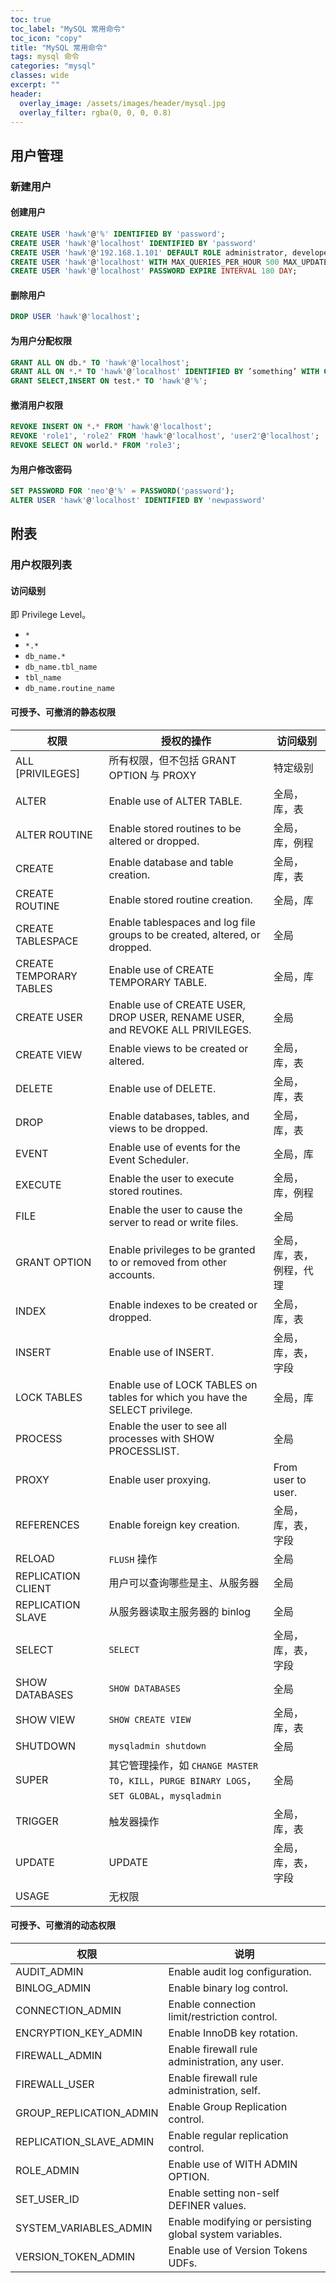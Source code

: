 ```yaml
---
toc: true
toc_label: "MySQL 常用命令"
toc_icon: "copy"
title: "MySQL 常用命令"
tags: mysql 命令
categories: "mysql"
classes: wide
excerpt: ""
header:
  overlay_image: /assets/images/header/mysql.jpg
  overlay_filter: rgba(0, 0, 0, 0.8)
---
```








## 用户管理





### 新建用户


#### 创建用户

```sql
CREATE USER 'hawk'@'%' IDENTIFIED BY 'password';
CREATE USER 'hawk'@'localhost' IDENTIFIED BY 'password'
CREATE USER 'hawk'@'192.168.1.101' DEFAULT ROLE administrator, developer;
CREATE USER 'hawk'@'localhost' WITH MAX_QUERIES_PER_HOUR 500 MAX_UPDATES_PER_HOUR 100;
CREATE USER 'hawk'@'localhost' PASSWORD EXPIRE INTERVAL 180 DAY;
```


#### 删除用户

```sql
DROP USER 'hawk'@'localhost';
```


#### 为用户分配权限

```sql
GRANT ALL ON db.* TO 'hawk'@'localhost';
GRANT ALL ON *.* TO 'hawk'@'localhost' IDENTIFIED BY ’something’ WITH GRANT OPTION;
GRANT SELECT,INSERT ON test.* TO 'hawk'@'%';
```


#### 撤消用户权限

```sql
REVOKE INSERT ON *.* FROM 'hawk'@'localhost';
REVOKE 'role1', 'role2' FROM 'hawk'@'localhost', 'user2'@'localhost';
REVOKE SELECT ON world.* FROM 'role3';
```


#### 为用户修改密码

```sql
SET PASSWORD FOR 'neo'@'%' = PASSWORD('password');
ALTER USER 'hawk'@'localhost' IDENTIFIED BY 'newpassword'
```

























## 附表





### 用户权限列表


#### 访问级别

即 Privilege Level。

* `*`
* `*.*`
* `db_name.*`
* `db_name.tbl_name`
* `tbl_name`
* `db_name.routine_name`


#### 可授予、可撤消的静态权限

权限 | 授权的操作 | 访问级别
--- | --- | ---
ALL [PRIVILEGES] | 所有权限，但不包括 GRANT OPTION 与 PROXY | 特定级别
ALTER | Enable use of ALTER TABLE. | 全局，库，表
ALTER ROUTINE | Enable stored routines to be altered or dropped. | 全局，库，例程
CREATE | Enable database and table creation. | 全局，库，表
CREATE ROUTINE | Enable stored routine creation. | 全局，库
CREATE TABLESPACE | Enable tablespaces and log file groups to be created, altered, or dropped. | 全局
CREATE TEMPORARY TABLES | Enable use of CREATE TEMPORARY TABLE. | 全局，库
CREATE USER | Enable use of CREATE USER, DROP USER, RENAME USER, and REVOKE ALL PRIVILEGES. | 全局
CREATE VIEW | Enable views to be created or altered. | 全局，库，表
DELETE | Enable use of DELETE. | 全局，库，表
DROP | Enable databases, tables, and views to be dropped. | 全局，库，表
EVENT | Enable use of events for the Event Scheduler. | 全局，库
EXECUTE | Enable the user to execute stored routines. | 全局，库，例程
FILE | Enable the user to cause the server to read or write files. | 全局
GRANT OPTION | Enable privileges to be granted to or removed from other accounts. | 全局，库，表，例程，代理
INDEX | Enable indexes to be created or dropped. | 全局，库，表
INSERT | Enable use of INSERT. | 全局，库，表，字段
LOCK TABLES | Enable use of LOCK TABLES on tables for which you have the SELECT privilege. | 全局，库
PROCESS | Enable the user to see all processes with SHOW PROCESSLIST. | 全局
PROXY | Enable user proxying. | From user to user.
REFERENCES | Enable foreign key creation. | 全局，库，表，字段
RELOAD | `FLUSH` 操作 | 全局
REPLICATION CLIENT | 用户可以查询哪些是主、从服务器 | 全局
REPLICATION SLAVE | 从服务器读取主服务器的 binlog | 全局
SELECT | `SELECT` | 全局，库，表，字段
SHOW DATABASES | `SHOW DATABASES` | 全局
SHOW VIEW | `SHOW CREATE VIEW` | 全局，库，表
SHUTDOWN | `mysqladmin shutdown` | 全局
SUPER | 其它管理操作，如 `CHANGE MASTER TO`，`KILL`，`PURGE BINARY LOGS`，`SET GLOBAL`，`mysqladmin` | 全局
TRIGGER | 触发器操作 | 全局，库，表
UPDATE | UPDATE | 全局，库，表，字段
USAGE | 无权限 |


#### 可授予、可撤消的动态权限

权限 | 说明
--- | ---
AUDIT_ADMIN | Enable audit log configuration. | 全局
BINLOG_ADMIN | Enable binary log control. | 全局
CONNECTION_ADMIN | Enable connection limit/restriction control. | 全局
ENCRYPTION_KEY_ADMIN | Enable InnoDB key rotation. | 全局
FIREWALL_ADMIN | Enable firewall rule administration, any user. | 全局
FIREWALL_USER | Enable firewall rule administration, self. | 全局
GROUP_REPLICATION_ADMIN | Enable Group Replication control. | 全局
REPLICATION_SLAVE_ADMIN | Enable regular replication control. | 全局
ROLE_ADMIN | Enable use of WITH ADMIN OPTION. | 全局
SET_USER_ID | Enable setting non-self DEFINER values. | 全局
SYSTEM_VARIABLES_ADMIN | Enable modifying or persisting global system variables. | 全局
VERSION_TOKEN_ADMIN | Enable use of Version Tokens UDFs. | 全局
